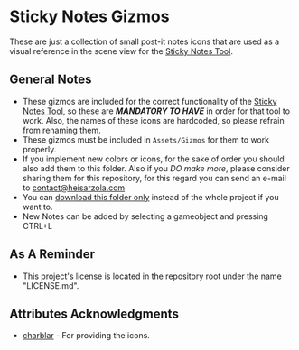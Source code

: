 # Sticky Notes Gizmos
These are just a collection of small post-it notes icons that are used as a visual reference in the scene view for the [Sticky Notes Tool](https://github.com/heisarzola/Unity-Development-Tools/tree/master/Tools/Sticky%20Notes).

## General Notes

* These gizmos are included for the correct functionality of the [Sticky Notes Tool](https://github.com/heisarzola/Unity-Development-Tools/tree/master/Tools/Sticky%20Notes), so these are ***MANDATORY TO HAVE*** in order for that tool to work. Also, the names of these icons are hardcoded, so please refrain from renaming them.
* These gizmos must be included in `Assets/Gizmos` for them to work properly.
* If you implement new colors or icons, for the sake of order you should also add them to this folder. Also if you *DO make more*, please consider sharing them for this repository, for this regard you can send an e-mail to contact@heisarzola.com
* You can [download this folder only](https://minhaskamal.github.io/DownGit/#/home?url=https://github.com/heisarzola/Unity-Development-Tools/tree/master/Gizmos/Sticky%20Notes) instead of the whole project if you want to.
* New Notes can be added by selecting a gameobject and pressing CTRL+L

## As A Reminder
* This project's license is located in the repository root under the name "LICENSE.md".

## Attributes Acknowledgments

* [charblar](https://github.com/charblar/stickies) - For providing the icons.